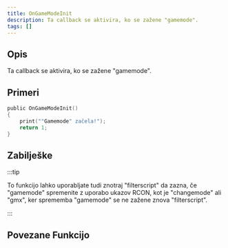 ```yaml
---
title: OnGameModeInit
description: Ta callback se aktivira, ko se zažene "gamemode".
tags: []
---
```


## Opis

Ta callback se aktivira, ko se zažene "gamemode".

## Primeri

```c
public OnGameModeInit()
{
    print(""Gamemode" začela!");
    return 1;
}
```

## Zabilješke

:::tip

To funkcijo lahko uporabljate tudi znotraj "filterscript" da zazna, če "gamemode" spremenite z uporabo ukazov RCON, kot je "changemode" ali "gmx", ker sprememba "gamemode" se ne zažene znova "filterscript".

:::

## Povezane Funkcijo
